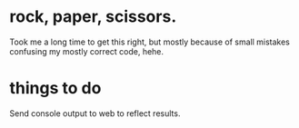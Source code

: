 # rock, paper, scissors.
Took me a long time to get this right, but mostly because of small mistakes confusing my mostly correct code, hehe.
# things to do
Send console output to web to reflect results.
